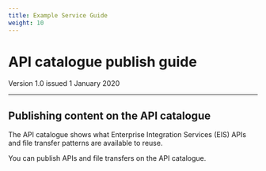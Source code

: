 ```yaml
---
title: Example Service Guide
weight: 10
---
```


# API catalogue publish guide

Version 1.0 issued 1 January 2020
***

## Publishing content on the API catalogue


The API catalogue shows what Enterprise Integration Services (EIS) APIs and file transfer patterns are available to reuse.

You can publish APIs and file transfers on the API catalogue.
